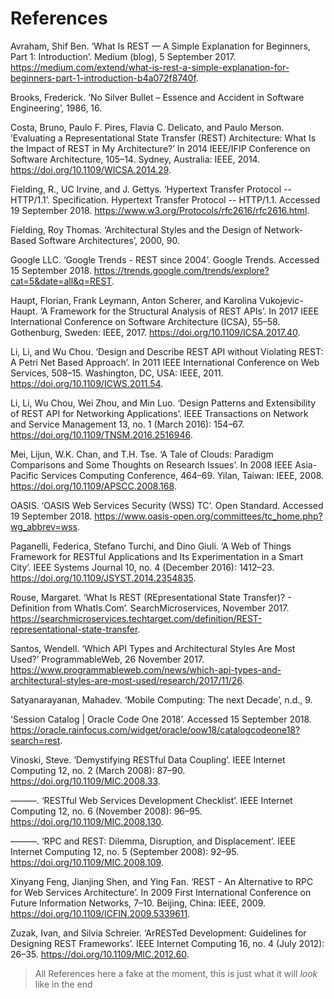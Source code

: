 # References 
Avraham, Shif Ben. ‘What Is REST — A Simple Explanation for Beginners, Part 1: Introduction’. Medium (blog), 5 September 2017. https://medium.com/extend/what-is-rest-a-simple-explanation-for-beginners-part-1-introduction-b4a072f8740f.

Brooks, Frederick. ‘No Silver Bullet – Essence and Accident in Software Engineering’, 1986, 16.

Costa, Bruno, Paulo F. Pires, Flavia C. Delicato, and Paulo Merson. ‘Evaluating a Representational State Transfer (REST) Architecture: What Is the Impact of REST in My Architecture?’ In 2014 IEEE/IFIP Conference on Software Architecture, 105–14. Sydney, Australia: IEEE, 2014. https://doi.org/10.1109/WICSA.2014.29.

Fielding, R., UC Irvine, and J. Gettys. ‘Hypertext Transfer Protocol -- HTTP/1.1’. Specification. Hypertext Transfer Protocol -- HTTP/1.1. Accessed 19 September 2018. https://www.w3.org/Protocols/rfc2616/rfc2616.html.

Fielding, Roy Thomas. ‘Architectural Styles and the Design of Network-Based Software Architectures’, 2000, 90.

Google LLC. ‘Google Trends - REST since 2004’. Google Trends. Accessed 15 September 2018. https://trends.google.com/trends/explore?cat=5&date=all&q=REST.

Haupt, Florian, Frank Leymann, Anton Scherer, and Karolina Vukojevic-Haupt. ‘A Framework for the Structural Analysis of REST APIs’. In 2017 IEEE International Conference on Software Architecture (ICSA), 55–58. Gothenburg, Sweden: IEEE, 2017. https://doi.org/10.1109/ICSA.2017.40.

Li, Li, and Wu Chou. ‘Design and Describe REST API without Violating REST: A Petri Net Based Approach’. In 2011 IEEE International Conference on Web Services, 508–15. Washington, DC, USA: IEEE, 2011. https://doi.org/10.1109/ICWS.2011.54.

Li, Li, Wu Chou, Wei Zhou, and Min Luo. ‘Design Patterns and Extensibility of REST API for Networking Applications’. IEEE Transactions on Network and Service Management 13, no. 1 (March 2016): 154–67. https://doi.org/10.1109/TNSM.2016.2516946.

Mei, Lijun, W.K. Chan, and T.H. Tse. ‘A Tale of Clouds: Paradigm Comparisons and Some Thoughts on Research Issues’. In 2008 IEEE Asia-Pacific Services Computing Conference, 464–69. Yilan, Taiwan: IEEE, 2008. https://doi.org/10.1109/APSCC.2008.168.

OASIS. ‘OASIS Web Services Security (WSS) TC’. Open Standard. Accessed 19 September 2018. https://www.oasis-open.org/committees/tc_home.php?wg_abbrev=wss.

Paganelli, Federica, Stefano Turchi, and Dino Giuli. ‘A Web of Things Framework for RESTful Applications and Its Experimentation in a Smart City’. IEEE Systems Journal 10, no. 4 (December 2016): 1412–23. https://doi.org/10.1109/JSYST.2014.2354835.

Rouse, Margaret. ‘What Is REST (REpresentational State Transfer)? - Definition from WhatIs.Com’. SearchMicroservices, November 2017. https://searchmicroservices.techtarget.com/definition/REST-representational-state-transfer.

Santos, Wendell. ‘Which API Types and Architectural Styles Are Most Used?’ ProgrammableWeb, 26 November 2017. https://www.programmableweb.com/news/which-api-types-and-architectural-styles-are-most-used/research/2017/11/26.

Satyanarayanan, Mahadev. ‘Mobile Computing: The next Decade’, n.d., 9.

‘Session Catalog | Oracle Code One 2018’. Accessed 15 September 2018. https://oracle.rainfocus.com/widget/oracle/oow18/catalogcodeone18?search=rest.

Vinoski, Steve. ‘Demystifying RESTful Data Coupling’. IEEE Internet Computing 12, no. 2 (March 2008): 87–90. https://doi.org/10.1109/MIC.2008.33.

———. ‘RESTful Web Services Development Checklist’. IEEE Internet Computing 12, no. 6 (November 2008): 96–95. https://doi.org/10.1109/MIC.2008.130.

———. ‘RPC and REST: Dilemma, Disruption, and Displacement’. IEEE Internet Computing 12, no. 5 (September 2008): 92–95. https://doi.org/10.1109/MIC.2008.109.

Xinyang Feng, Jianjing Shen, and Ying Fan. ‘REST - An Alternative to RPC for Web Services Architecture’. In 2009 First International Conference on Future Information Networks, 7–10. Beijing, China: IEEE, 2009. https://doi.org/10.1109/ICFIN.2009.5339611.

Zuzak, Ivan, and Silvia Schreier. ‘ArRESTed Development: Guidelines for Designing REST Frameworks’. IEEE Internet Computing 16, no. 4 (July 2012): 26–35. https://doi.org/10.1109/MIC.2012.60.

> All References here a fake at the moment, this is just what it will _look_ like in the end